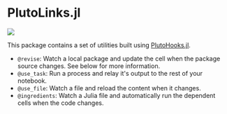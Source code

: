 # PlutoLinks.jl

[![](https://img.shields.io/badge/docs-stable-blue.svg)](https://juliapluto.github.io/PlutoLinks.jl/docs/index.html)

This package contains a set of utilities built using [PlutoHooks.jl](https://github.com/JuliaPluto/PlutoHooks.jl).

- `@revise`: Watch a local package and update the cell when the package source changes.
   See below for more information.
- `@use_task`: Run a process and relay it's output to the rest of your notebook.
- `@use_file`: Watch a file and reload the content when it changes.
- `@ingredients`: Watch a Julia file and automatically run the dependent cells when the code changes.
